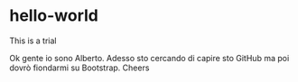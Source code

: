 # hello-world
This is a trial

Ok gente io sono Alberto.
Adesso sto cercando di capire sto GitHub ma poi dovrò fiondarmi su Bootstrap.
Cheers

